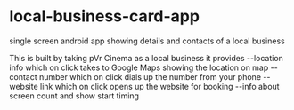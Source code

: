 # local-business-card-app
single screen android app showing details and contacts of a local business 

This is built by taking pVr Cinema as a local business
it provides
    --location info which on click takes to Google Maps showing the location on map
    --contact number which on click dials up the number from your phone
    --website link which on click opens up the website for booking
    --info about screen count and show start timing
